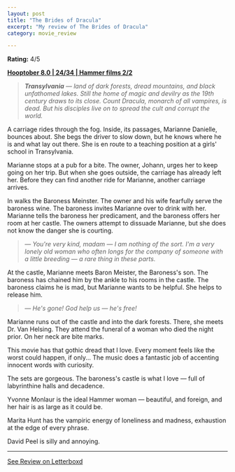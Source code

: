 ```yaml
---
layout: post
title: "The Brides of Dracula"
excerpt: "My review of The Brides of Dracula"
category: movie_review

---
```


**Rating:** 4/5

<b><a href="https://boxd.it/pOvfW/detail" rel="nofollow">Hooptober 8.0 | 24/34 | Hammer films 2/2</a></b>

<blockquote><i><b>Transylvania</b> — land of dark forests, dread mountains, and black unfathomed lakes. Still the home of magic and devilry as the 19th century draws to its close. Count Dracula, monarch of all vampires, is dead. But his disciples live on to spread the cult and corrupt the world.</i></blockquote>A carriage rides through the fog. Inside, its passages, Marianne Danielle, bounces about. She begs the driver to slow down, but he knows where he is and what lay out there. She is en route to a teaching position at a girls' school in Transylvania.

Marianne stops at a pub for a bite. The owner, Johann, urges her to keep going on her trip. But when she goes outside, the carriage has already left her. Before they can find another ride for Marianne, another carriage arrives.

In walks the Baroness Meinster. The owner and his wife fearfully serve the baroness wine. The baroness invites Marianne over to drink with her. Marianne tells the baroness her predicament, and the baroness offers her room at her castle. The owners attempt to dissuade Marianne, but she does not know the danger she is courting.

<blockquote><i>— You're very kind, madam
</i><i>— I am nothing of the sort. I'm a very lonely old woman who often longs for the company of someone with a little breeding — a rare thing in these parts.</i></blockquote>At the castle, Marianne meets Baron Meister, the Baroness's son. The baroness has chained him by the ankle to his rooms in the castle. The baroness claims he is mad, but Marianne wants to be helpful. She helps to release him.

<blockquote><i>— He's gone! God help us — he's free!</i></blockquote>Marianne runs out of the castle and into the dark forests. There, she meets Dr. Van Helsing. They attend the funeral of a woman who died the night prior. On her neck are bite marks.

This movie has that gothic dread that I love. Every moment feels like the worst could happen, if only... The music does a fantastic job of accenting innocent words with curiosity.

The sets are gorgeous. The baroness's castle is what I love — full of labyrinthine halls and decadence.

Yvonne Monlaur is the ideal Hammer woman — beautiful, and foreign, and her hair is as large as it could be.

Marita Hunt has the vampiric energy of loneliness and madness, exhaustion at the edge of every phrase.

David Peel is silly and annoying.

<hr>

[See Review on Letterboxd](https://boxd.it/5G4ibn)
